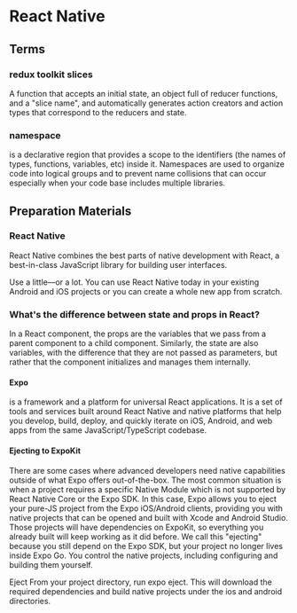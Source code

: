 # React Native



## Terms

### redux toolkit slices
A function that accepts an initial state, an object full of reducer functions, and a "slice name", and automatically generates action creators and action types that correspond to the reducers and state.<br>

###  namespace 
  is a declarative region that provides a scope to the identifiers (the names of types, functions, variables, etc) inside it. Namespaces are used to organize code into logical groups and to prevent name collisions that can occur especially when your code base includes multiple libraries.
<br>





## Preparation Materials


### React Native

React Native combines the best parts of native development with React, a best-in-class JavaScript library for building user interfaces.

Use a little—or a lot. You can use React Native today in your existing Android and iOS projects or you can create a whole new app from scratch.
  



### What's the difference between state and props in React?

In a React component, the props are the variables that we pass from a parent component to a child component. Similarly, the state are also variables, with the difference that they are not passed as parameters, but rather that the component initializes and manages them internally.

#### Expo

 is a framework and a platform for universal React applications. It is a set of tools and services built around React Native and native platforms that help you develop, build, deploy, and quickly iterate on iOS, Android, and web apps from the same JavaScript/TypeScript codebase.

 #### Ejecting to ExpoKit
There are some cases where advanced developers need native capabilities outside of what Expo offers out-of-the-box. 
The most common situation is when a project requires a specific Native Module which is not supported by React Native Core or the Expo SDK. In this case, Expo allows you to eject your pure-JS project from the Expo iOS/Android clients, providing you with native projects that can be opened and built with Xcode and Android Studio. Those projects will have dependencies on ExpoKit, so everything you already built will keep working as it did before. We call this "ejecting" because you still depend on the Expo SDK, but your project no longer lives inside Expo Go. You control the native projects, including configuring and building them yourself.

Eject From your project directory, run expo eject. This will download the required dependencies and build native projects under the ios and android directories.